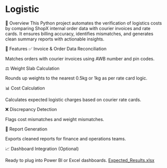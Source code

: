 # Logistic
📌 Overview
This Python project automates the verification of logistics costs by comparing ShopX internal order data with courier invoices and rate cards. It ensures billing accuracy, identifies mismatches, and generates clean summary reports with actionable insights.

📂 Features
✅ Invoice & Order Data Reconciliation

Matches orders with courier invoices using AWB number and pin codes.

⚖️ Weight Slab Calculation

Rounds up weights to the nearest 0.5kg or 1kg as per rate card logic.

📊 Cost Calculation

Calculates expected logistic charges based on courier rate cards.

❌ Discrepancy Detection

Flags cost mismatches and weight mismatches.

📁 Report Generation

Exports cleaned reports for finance and operations teams.

📈 Dashboard Integration (Optional)

Ready to plug into Power BI or Excel dashboards.
[Expected_Results.xlsx](https://github.com/user-attachments/files/21333423/Expected_Results.xlsx)
